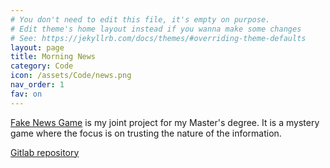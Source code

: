 ```yaml
---
# You don't need to edit this file, it's empty on purpose.
# Edit theme's home layout instead if you wanna make some changes
# See: https://jekyllrb.com/docs/themes/#overriding-theme-defaults
layout: page
title: Morning News
category: Code
icon: /assets/Code/news.png
nav_order: 1
fav: on
---
```


[Fake News Game](https://renovita.gitlab.io/fake-news-game/) is my joint project for my Master's degree.
It is a mystery game where the focus is on trusting the nature of the information.



[Gitlab repository](https://gitlab.com/renovita/fake-news-game)
